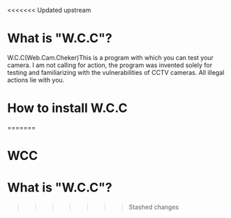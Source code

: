 <<<<<<< Updated upstream
# What is "W.C.C"?
W.C.C(Web.Cam.Cheker)This is a program with which you can test your camera. I am not calling for action, the program was invented solely for testing and familiarizing with the vulnerabilities of CCTV cameras. 
All illegal actions lie with you.
# How to install W.C.C
=======
# WCC
# What is "W.C.C"?
>>>>>>> Stashed changes
